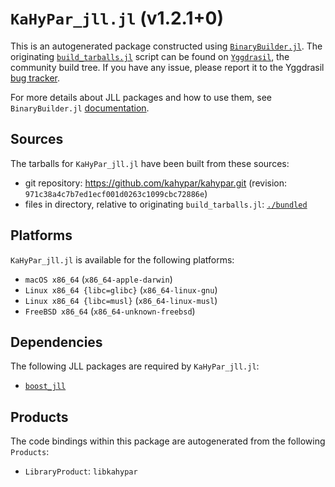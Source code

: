# `KaHyPar_jll.jl` (v1.2.1+0)

This is an autogenerated package constructed using [`BinaryBuilder.jl`](https://github.com/JuliaPackaging/BinaryBuilder.jl). The originating [`build_tarballs.jl`](https://github.com/JuliaPackaging/Yggdrasil/blob/cb0b03501326eafb5cacf9fbb7c0ddd492aa2aad/K/KaHyPar/build_tarballs.jl) script can be found on [`Yggdrasil`](https://github.com/JuliaPackaging/Yggdrasil/), the community build tree.  If you have any issue, please report it to the Yggdrasil [bug tracker](https://github.com/JuliaPackaging/Yggdrasil/issues).

For more details about JLL packages and how to use them, see `BinaryBuilder.jl` [documentation](https://juliapackaging.github.io/BinaryBuilder.jl/dev/jll/).

## Sources

The tarballs for `KaHyPar_jll.jl` have been built from these sources:

* git repository: https://github.com/kahypar/kahypar.git (revision: `971c38a4c7b7ed1ecf001d0263c1099cbc72886e`)
* files in directory, relative to originating `build_tarballs.jl`: [`./bundled`](https://github.com/JuliaPackaging/Yggdrasil/tree/cb0b03501326eafb5cacf9fbb7c0ddd492aa2aad/K/KaHyPar/bundled)

## Platforms

`KaHyPar_jll.jl` is available for the following platforms:

* `macOS x86_64` (`x86_64-apple-darwin`)
* `Linux x86_64 {libc=glibc}` (`x86_64-linux-gnu`)
* `Linux x86_64 {libc=musl}` (`x86_64-linux-musl`)
* `FreeBSD x86_64` (`x86_64-unknown-freebsd`)

## Dependencies

The following JLL packages are required by `KaHyPar_jll.jl`:

* [`boost_jll`](https://github.com/JuliaBinaryWrappers/boost_jll.jl)

## Products

The code bindings within this package are autogenerated from the following `Products`:

* `LibraryProduct`: `libkahypar`
